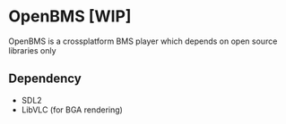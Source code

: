 # OpenBMS [WIP]

OpenBMS is a crossplatform BMS player which depends on open source libraries only

## Dependency

- SDL2
- LibVLC (for BGA rendering)
